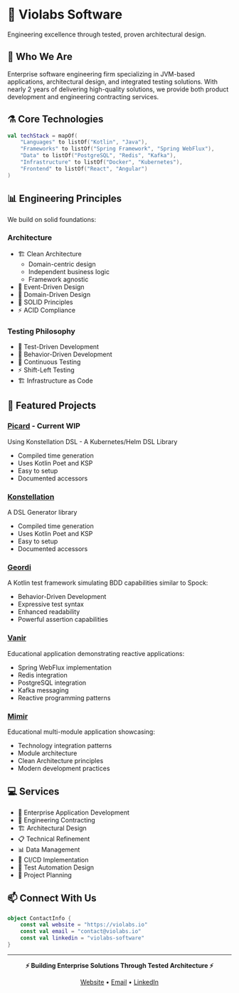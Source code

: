 # 🧪 Violabs Software

Engineering excellence through tested, proven architectural design.

## 🔬 Who We Are

Enterprise software engineering firm specializing in JVM-based applications, architectural design, and integrated testing solutions. With nearly 2 years of delivering high-quality solutions, we provide both product development and engineering contracting services.

## ⚗️ Core Technologies

```kotlin
val techStack = mapOf(
    "Languages" to listOf("Kotlin", "Java"),
    "Frameworks" to listOf("Spring Framework", "Spring WebFlux"),
    "Data" to listOf("PostgreSQL", "Redis", "Kafka"),
    "Infrastructure" to listOf("Docker", "Kubernetes"),
    "Frontend" to listOf("React", "Angular")
)
```

## 📊 Engineering Principles

We build on solid foundations:

### Architecture
- 🏗️ Clean Architecture
  - Domain-centric design
  - Independent business logic
  - Framework agnostic
- 🔄 Event-Driven Design
- 🎯 Domain-Driven Design
- 🧱 SOLID Principles
- ⚡ ACID Compliance

### Testing Philosophy
- 🧪 Test-Driven Development
- 🔬 Behavior-Driven Development
- 🔄 Continuous Testing
- ⚡ Shift-Left Testing
- 🏗️ Infrastructure as Code

## 🚀 Featured Projects

### [Picard](https://github.com/violabs/picard) - Current WIP
Using Konstellation DSL - A Kubernetes/Helm DSL Library 
- Compiled time generation
- Uses Kotlin Poet and KSP
- Easy to setup
- Documented accessors 

### [Konstellation](https://github.com/violabs/konstellation)
A DSL Generator library
- Compiled time generation
- Uses Kotlin Poet and KSP
- Easy to setup
- Documented accessors

### [Geordi](https://github.com/violabs/geordi)
A Kotlin test framework simulating BDD capabilities similar to Spock:
- Behavior-Driven Development
- Expressive test syntax
- Enhanced readability
- Powerful assertion capabilities

### [Vanir](https://github.com/violabs/vanir)
Educational application demonstrating reactive applications:
- Spring WebFlux implementation
- Redis integration
- PostgreSQL integration
- Kafka messaging
- Reactive programming patterns

### [Mimir](https://github.com/violabs/mimir)
Educational multi-module application showcasing:
- Technology integration patterns
- Module architecture
- Clean Architecture principles
- Modern development practices

## 💻 Services

- 🏢 Enterprise Application Development
- 🎯 Engineering Contracting
- 🏗️ Architectural Design
- 📋 Technical Refinement
- 📊 Data Management
- 🔄 CI/CD Implementation
- 🧪 Test Automation Design
- 📝 Project Planning

## 📫 Connect With Us

```kotlin
object ContactInfo {
    const val website = "https://violabs.io"
    const val email = "contact@violabs.io"
    const val linkedin = "violabs-software"
}
```

---

<div align="center">

**⚡ Building Enterprise Solutions Through Tested Architecture ⚡**

[Website](https://violabs.io) • [Email](mailto:contact@violabs.io) • [LinkedIn](https://linkedin.com/company/violabs-software)

</div>
